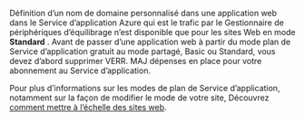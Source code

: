 Définition d’un nom de domaine personnalisé dans une application web dans le Service d’application Azure qui est le trafic par le Gestionnaire de périphériques d’équilibrage n’est disponible que pour les sites Web en mode **Standard** . Avant de passer d’une application web à partir du mode plan de Service d’application gratuit au mode partagé, Basic ou Standard, vous devez d’abord supprimer VERR. MAJ dépenses en place pour votre abonnement au Service d’application. 

Pour plus d’informations sur les modes de plan de Service d’application, notamment sur la façon de modifier le mode de votre site, Découvrez [comment mettre à l’échelle des sites web](../articles/app-service-web/web-sites-scale.md).
